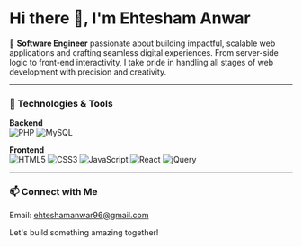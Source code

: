 # Hi there 👋, I'm Ehtesham Anwar

🚀 **Software Engineer** passionate about building impactful, scalable web applications and crafting seamless digital experiences. From server-side logic to front-end interactivity, I take pride in handling all stages of web development with precision and creativity.

---

### 🔧 Technologies & Tools

**Backend**  
![PHP](https://img.shields.io/badge/-PHP-777BB4?logo=php&logoColor=white&style=for-the-badge)
![MySQL](https://img.shields.io/badge/-MySQL-4479A1?logo=mysql&logoColor=white&style=for-the-badge)

**Frontend**  
![HTML5](https://img.shields.io/badge/-HTML5-E34F26?logo=html5&logoColor=white&style=for-the-badge)
![CSS3](https://img.shields.io/badge/-CSS3-1572B6?logo=css3&logoColor=white&style=for-the-badge)
![JavaScript](https://img.shields.io/badge/-JavaScript-F7DF1E?logo=javascript&logoColor=black&style=for-the-badge)
![React](https://img.shields.io/badge/-React-61DAFB?logo=react&logoColor=black&style=for-the-badge)
![jQuery](https://img.shields.io/badge/-jQuery-0769AD?logo=jquery&logoColor=white&style=for-the-badge)

---

### 📫 Connect with Me
Email: ehteshamanwar96@gmail.com

Let's build something amazing together!
